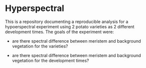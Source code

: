 # Hyperspectral

This is a repository documenting a reproducible analysis for a hypoerspectral experiment using 2 potato varieties as 2 different development times.  The goals of the experiment were:

- are there spectral difference between meristem and background vegetation for the varieties?

- are there spectral difference between meristem and background vegetation for the development times?
